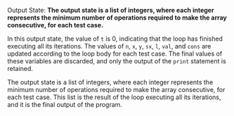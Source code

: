 Output State: **The output state is a list of integers, where each integer represents the minimum number of operations required to make the array consecutive, for each test case.**

In this output state, the value of `t` is 0, indicating that the loop has finished executing all its iterations. The values of `n`, `x`, `y`, `sx`, `l`, `val`, and `cons` are updated according to the loop body for each test case. The final values of these variables are discarded, and only the output of the `print` statement is retained.

The output state is a list of integers, where each integer represents the minimum number of operations required to make the array consecutive, for each test case. This list is the result of the loop executing all its iterations, and it is the final output of the program.